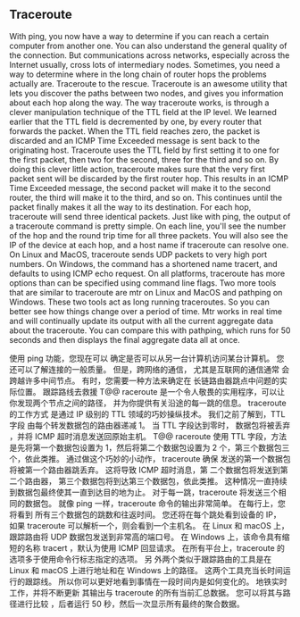 ## Traceroute



With ping, you now have a way to determine if you can reach a certain computer from another one. You can also understand the general quality of the connection. But communications across networks, especially across the Internet usually, cross lots of intermediary nodes. Sometimes, you need a way to determine where in the long chain of router hops the problems actually are. Traceroute to the rescue. Traceroute is an awesome utility that lets you discover the paths between two nodes, and gives you information about each hop along the way. The way traceroute works, is through a clever manipulation technique of the TTL field at the IP level. We learned earlier that the TTL field is decremented by one, by every router that forwards the packet. When the TTL field reaches zero, the packet is discarded and an ICMP Time Exceeded message is sent back to the originating host. Traceroute uses the TTL field by first setting it to one for the first packet, then two for the second, three for the third and so on. By doing this clever little action, traceroute makes sure that the very first packet sent will be discarded by the first router hop. This results in an ICMP Time Exceeded message, the second packet will make it to the second router, the third will make it to the third, and so on. This continues until the packet finally makes it all the way to its destination. For each hop, traceroute will send three identical packets. Just like with ping, the output of a traceroute command is pretty simple. On each line, you'll see the number of the hop and the round trip time for all three packets. You will also see the IP of the device at each hop, and a host name if traceroute can resolve one. On Linux and MacOS, traceroute sends UDP packets to very high port numbers. On Windows, the command has a shortened name tracert, and defaults to using ICMP echo request. On all platforms, traceroute has more options than can be specified using command line flags. Two more tools that are similar to traceroute are mtr on Linux and MacOS and pathping on Windows. These two tools act as long running traceroutes. So you can better see how things change over a period of time. Mtr works in real time and will continually update its output with all the current aggregate data about the traceroute. You can compare this with pathping, which runs for 50 seconds and then displays the final aggregate data all at once.



使用 ping 功能，您现在可以 确定是否可以从另一台计算机访问某台计算机。 您还可以了解连接的一般质量。 但是，跨网络的通信， 尤其是互联网的通信通常 会跨越许多中间节点。 有时，您需要一种方法来确定在 长链路由器跳点中问题的实际位置。 跟踪路线去救援 T@@ raceroute 是一个令人敬畏的实用程序，可以让你发现两个节点之间的路径， 并为你提供有关沿途的每一跳的信息。 traceroute 的工作方式 是通过 IP 级别的 TTL 领域的巧妙操纵技术。 我们之前了解到，TTL 字段 由每个转发数据包的路由器递减 1。 当 TTL 字段达到零时， 数据包将被丢弃 ，并将 ICMP 超时消息发送回原始主机。 T@@ raceroute 使用 TTL 字段，方法是先将第一个数据包设置为 1，然后将第二个数据包设置为 2 个，第三个数据包三个，依此类推。 通过做这个巧妙的小动作， traceroute 确保 发送的第一个数据包将被第一个路由器跳丢弃。 这将导致 ICMP 超时消息，第 二个数据包将发送到第二个路由器， 第三个数据包将到达第三个数据包，依此类推。 这种情况一直持续到数据包最终使其一直到达目的地为止。 对于每一跳，traceroute 将发送三个相同的数据包。 就像 ping 一样，traceroute 命令的输出非常简单。 在每行上，您将看到 所有三个数据包的跳数和往返时间。 您还将在每个跳处看到设备的 IP， 如果 traceroute 可以解析一个，则会看到一个主机名。 在 Linux 和 macOS 上， 跟踪路由将 UDP 数据包发送到非常高的端口号。 在 Windows 上，该命令具有缩短的名称 tracert ，默认为使用 ICMP 回显请求。 在所有平台上，traceroute 的 选项多于使用命令行标志指定的选项。 另 外两个类似于跟踪路由的工具是在 Linux 和 macOS 上进行地址和在 Windows 上的路径。 这两个工具充当长时间运行的跟踪线。 所以你可以更好地看到事情在一段时间内是如何变化的。 地铁实时工作，并将不断更新 其输出与 traceroute 的所有当前汇总数据。 您可以将其与路径进行比较 ，后者运行 50 秒，然后一次显示所有最终的聚合数据。